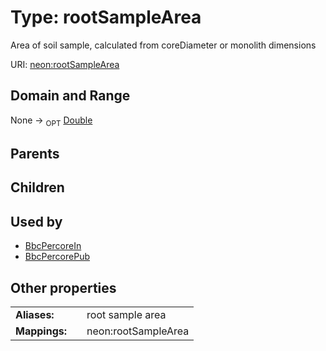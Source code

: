 
# Type: rootSampleArea


Area of soil sample, calculated from coreDiameter or monolith dimensions

URI: [neon:rootSampleArea](https://data.neonscience.org/rootSampleArea)


## Domain and Range

None ->  <sub>OPT</sub> [Double](types/Double.md)

## Parents


## Children


## Used by

 * [BbcPercoreIn](BbcPercoreIn.md)
 * [BbcPercorePub](BbcPercorePub.md)

## Other properties

|  |  |  |
| --- | --- | --- |
| **Aliases:** | | root sample area |
| **Mappings:** | | neon:rootSampleArea |

